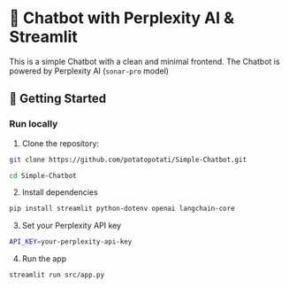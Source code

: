 # 🤖 Chatbot with Perplexity AI & Streamlit
This is a simple Chatbot with a clean and minimal frontend. The Chatbot is powered by Perplexity AI (`sonar-pro` model)

## 🚀 Getting Started
### Run locally
1. Clone the repository:
```bash
git clone https://github.com/potatopotati/Simple-Chatbot.git

cd Simple-Chatbot
```
2. Install dependencies
```bash
pip install streamlit python-dotenv openai langchain-core
```
3. Set your Perplexity API key
```bash
API_KEY=your-perplexity-api-key
```
4. Run the app
```bash
streamlit run src/app.py
```

